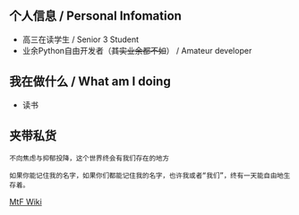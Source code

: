 ## 个人信息 / Personal Infomation
* 高三在读学生 / Senior 3 Student
* 业余Python自由开发者（~~其实业余都不如~~） / Amateur developer

## 我在做什么 / What am I doing
* 读书

## 夹带私货
```
不向焦虑与抑郁投降，这个世界终会有我们存在的地方

如果你能记住我的名字，如果你们都能记住我的名字，也许我或者“我们”，终有一天能自由地生存着。
```
[MtF Wiki](https://github.com/project-trans/MtF-wiki)
